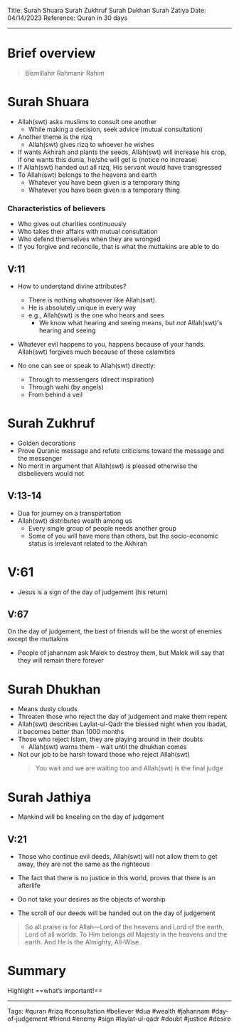 Title: Surah Shuara Surah Zukhruf Surah Dukhan Surah Zatiya
Date: 04/14/2023
Reference: Quran in 30 days

---

# Brief overview
> Bismillahir Rahmanir Rahim

# Surah Shuara
- Allah(swt) asks muslims to consult one another
	- While making a decision, seek advice (mutual consultation)
- Another theme is the rizq
	- Allah(swt) gives rizq to whoever he wishes
- If wants Akhirah and plants the seeds, Allah(swt) will increase his crop, if one wants this dunia, he/she will get is (notice no increase)
- If Allah(swt) handed out all rizq, His servant would have transgressed
- To Allah(swt) belongs to the heavens and earth
	- Whatever you have been given is a temporary thing
	- Whatever you have been given is a temporary thing

### Characteristics of believers
- Who gives out charities continuously
- Who takes their affairs with mutual consultation
- Who defend themselves when they are wronged
- If you forgive and reconcile, that is what the muttakins are able to do

## V:11
- How to understand divine attributes?
	- There is nothing whatsoever like Allah(swt).
	- He is absolutely unique in every way
	- e.g., Allah(swt) is the one who hears and sees
		- We know what hearing and seeing means, but *not* Allah(swt)'s hearing and seeing

- Whatever evil happens to you, happens because of your hands.  Allah(swt) forgives much because of these calamities
- No one can see or speak to Allah(swt) directly:
	- Through to messengers (direct inspiration)
	- Through wahi (by angels)
	- From behind a veil

# Surah Zukhruf
- Golden decorations
- Prove Quranic message and refute criticisms toward the message and the messenger
- No merit in argument that Allah(swt) is pleased otherwise the disbelievers would not 

## V:13-14
- Dua for journey on a transportation
- Allah(swt) distributes wealth among us
	- Every single group of people needs another group
	- Some of you will have more than others, but the socio-economic status is irrelevant related to the Akhirah

# V:61
- Jesus is a sign of the day of judgement (his return)

## V:67
On the day of judgement, the best of friends will be the worst of enemies except the muttakins

- People of jahannam ask Malek to destroy them, but Malek will say that they will remain there forever


# Surah Dhukhan
- Means dusty clouds
- Threaten those who reject the day of judgement and make them repent
- Allah(swt) describes Laylat-ul-Qadr the blessed night when you ibadat, it becomes better than 1000 months
- Those who reject Islam, they are playing around in their doubts
	- Allah(swt) warns them - wait until the dhukhan comes
- Not our job to be harsh toward those who reject Allah(swt)
	 > You wait and we are waiting too and Allah(swt) is the final judge

# Surah Jathiya
- Mankind will be kneeling on the day of judgement

## V:21
- Those who continue evil deeds, Allah(swt) will not allow them to get away, they are not the same as the righteous

- The fact that there is no justice in this world, proves that there is an afterlife
- Do not take your desires as the objects of worship
- The scroll of our deeds will be handed out on the day of judgement

> So all praise is for Allah—Lord of the heavens and Lord of the earth, Lord of all worlds.  To Him belongs *all* Majesty in the heavens and the earth. And He is the Almighty, All-Wise.

# Summary
Highlight ==what’s important!==

---
Tags: #quran #rizq #consultation #believer #dua #wealth #jahannam #day-of-judgement #friend #enemy #sign #laylat-ul-qadr #doubt #justice #desire